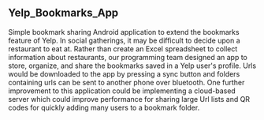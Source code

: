 Yelp_Bookmarks_App
-------------------

Simple bookmark sharing Android application to extend the bookmarks feature of Yelp. In social gatherings, it may be difficult to decide upon a restaurant to eat at. Rather than create an Excel spreadsheet to collect information about restaurants, our programming team designed an app to store, organize, and share the bookmarks saved in a Yelp user's profile. Urls would be downloaded to the app by pressing a sync button and folders containing urls can be sent to another phone over bluetooth. One further improvement to this application could be implementing a cloud-based server which could improve performance for sharing large Url lists and QR codes for quickly adding many users to a bookmark folder.

